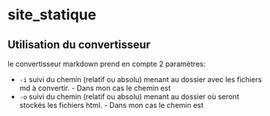 # site_statique

## Utilisation du convertisseur 

le convertisseur markdown prend en compte 2 paramètres:
- `-i` suivi du chemin (relatif ou absolu) menant au dossier avec les fichiers md à convertir.
      - Dans mon cas le chemin est 
- `-o` suivi du chemin (relatif ou absolu) menant au dossier où seront stockés les fichiers html.
      - Dans mon cas le chemin est 

